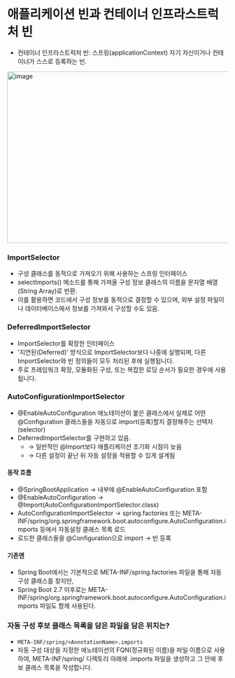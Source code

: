 # 애플리케이션 빈과 컨테이너 인프라스트럭처 빈
 * 컨테이너 인프라스트럭처 빈: 스프링(applicationContext) 자기 자신이거나 컨테이너가 스스로 등록하는 빈.

<img width="915" height="392" alt="image" src="https://github.com/user-attachments/assets/e7a74413-a26f-405a-ad2c-33aa64e14874" />


### ImportSelector
 * 구성 클래스를 동적으로 가져오기 위해 사용하는 스프링 인터페이스
 * selectImports() 메소드를 통해 가져올 구성 정보 클래스의 이름을 문자열 배열(String Array)로 반환.
 * 이를 활용하면 코드에서 구성 정보를 동적으로 결정할 수 있으며, 외부 설정 파일이나 데이터베이스에서 정보를 가져와서 구성할 수도 있음.

### DeferredImportSelector
 * ImportSelector를 확장한 인터페이스
 * '지연된(Deferred)' 방식으로 ImportSelector보다 나중에 실행되며, 다른 ImportSelector와 빈 정의들이 모두 처리된 후에 실행됩니다.
 * 주로 프레임워크 확장, 모듈화된 구성, 또는 복잡한 로딩 순서가 필요한 경우에 사용됩니다.

### AutoConfigurationImportSelector
 * @EnableAutoConfiguration 애노테이션이 붙은 클래스에서 실제로 어떤 @Configuration 클래스들을 자동으로 import(등록)할지 결정해주는 선택자(selector)
 * DeferredImportSelector를 구현하고 있음.
    * → 일반적인 @Import보다 애플리케이션 초기화 시점이 늦음
    * → 다른 설정이 끝난 뒤 자동 설정을 적용할 수 있게 설계됨 
#### 동작 흐름
 * @SpringBootApplication → 내부에 @EnableAutoConfiguration 포함
 * @EnableAutoConfiguration → @Import(AutoConfigurationImportSelector.class)
 * AutoConfigurationImportSelector → spring.factories 또는 META-INF/spring/org.springframework.boot.autoconfigure.AutoConfiguration.imports 등에서 자동설정 클래스 목록 로드
 * 로드한 클래스들을 @Configuration으로 import → 빈 등록

#### 기존엔
 * Spring Boot에서는 기본적으로 META-INF/spring.factories 파일을 통해 자동 구성 클래스를 찾지만,
 * Spring Boot 2.7 이후로는 META-INF/spring/org.springframework.boot.autoconfigure.AutoConfiguration.imports 파일도 함께 사용된다.

### 자동 구성 후보 클래스 목록을 담은 파일을 담은 위치는?
 * `META-INF/spring/<AnnotationName>.imports`
 * 자동 구성 대상을 지정한 애노테이션의 FQN(정규화된 이름)을 파일 이름으로 사용하여, META-INF/spring/ 디렉토리 아래에 .imports 파일을 생성하고 그 안에 후보 클래스 목록을 작성합니다.
